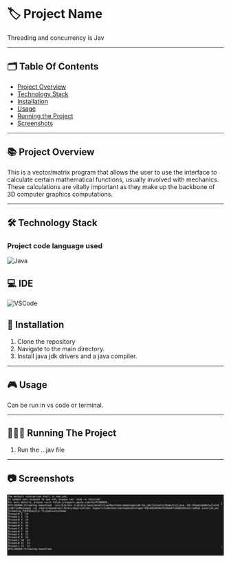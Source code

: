 
# 🏷️ Project Name

Threading and concurrency is Jav

---
## 🗂️ Table Of Contents

- [Project Overview](#-project-overview)
- [Technology Stack](#-technology-stack)
- [Installation](#-installation)
- [Usage](#-usage)
- [Running the Project](#-running-the-project)
- [Screenshots](#-screenshots)
---

## 📚 Project Overview

This is a vector/matrix program that allows the user to use the interface to calculate certain mathematical functions, usually involved with mechanics. These calculations are vitally important as they make up the backbone of 3D computer graphics computations.

---

## 🛠️ Technology Stack 

### Project code language used

 ![Java](https://img.shields.io/badge/Kotlin-B125EA&style=for-the-badge&logo=kotlin&logoColor=white)

## 💻 IDE

 ![VSCode](https://img.shields.io/badge/VSCode-0078D4?style=for-the-badge&logo=visual%20studio%20code&logoColor=white)

## 📝 Installation

1. Clone the repository
2. Navigate to the main directory.
3. Install java jdk drivers and a java compiler.

---

## 🎮 Usage

Can be run in vs code or terminal.

---

## 🏃🏻‍♂️ Running The Project

1. Run the ...jav file

---

## 📷 Screenshots

![threads](https://github.com/kieran-woodrow/Threading-and-concurrency/blob/main/Assets/Screenshot%202024-06-05%20at%2014.23.21.png)
